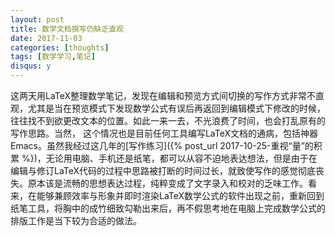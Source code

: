 ```yaml
---
layout: post
title: 数学文档撰写仍缺乏直观
date: 2017-11-03
categories: [thoughts]
tags: [数学学习,笔记]
disqus: y
---
```


这两天用LaTeX整理数学笔记，发现在编辑和预览方式间切换的写作方式非常不直观，尤其是当在预览模式下发现数学公式有误后再返回到编辑模式下修改的时候，往往找不到欲更改文本的位置。如此一来一去，不光浪费了时间，也会打乱原有的写作思路。当然， 这个情况也是目前任何工具编写LaTeX文档的通病，包括神器Emacs。虽然我经过这几年的[写作练习]({% post_url 2017-10-25-重视“量”的积累 %})，无论用电脑、手机还是纸笔，都可以从容不迫地表达想法，但是由于在编辑与修订LaTeX代码的过程中思路被打断的时间过长，就致使写作的感觉彻底丧失。原本该是流畅的思想表达过程，纯粹变成了文字录入和校对的乏味工作。看来，在能够兼顾效率与形象并即时渲染LaTeX数学公式的软件出现之前，重新回到纸笔工具，将胸中的成竹细致勾勒出来后，再不假思考地在电脑上完成数学公式的排版工作是当下较为合适的做法。
